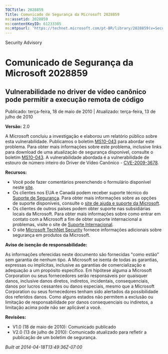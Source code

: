 ```yaml
---
TOCTitle: 2028859
Title: Comunicado de Segurança da Microsoft 2028859
ms:assetid: 2028859
ms:contentKeyID: 61233385
ms:mtpsurl: 'https://technet.microsoft.com/pt-BR/library/2028859(v=Security.10)'
---
```


Security Advisory

Comunicado de Segurança da Microsoft 2028859
============================================

Vulnerabilidade no driver de vídeo canônico pode permitir a execução remota de código
-------------------------------------------------------------------------------------

Publicado: terça-feira, 18 de maio de 2010 | Atualizado: terça-feira, 13 de julho de 2010

**Versão:** 2.0

A Microsoft concluiu a investigação e elaborou um relatório público sobre esta vulnerabilidade. Publicamos o boletim [MS10-043](http://technet.microsoft.com/security/bulletin/ms10-043) para abordar este problema. Para obter mais informações sobre este problema, inclusive links para download de uma atualização de segurança disponível, consulte o boletim [MS10-043](http://technet.microsoft.com/security/bulletin/ms10-043). A vulnerabilidade abordada é a vulnerabilidade de estouro de número inteiro do Driver de Vídeo Canônico - [CVE-2009-3678](http://www.cve.mitre.org/cgi-bin/cvename.cgi?name=cve-2009-3678).

**Recursos:**

-   Você pode fazer comentários preenchendo o formulário disponível neste [site](https://support.microsoft.com/common/survey.aspx?scid=sw;en;1257&amp;showpage=1&amp;ws=technet&amp;sd=tech).
-   Os clientes nos EUA e Canadá podem receber suporte técnico do [Suporte de Segurança](http://go.microsoft.com/fwlink/?linkid=21131). Para obter mais informações sobre as opções de suporte disponíveis, consulte o [site de ajuda e suporte da Microsoft](http://support.microsoft.com).
-   Os clientes de outros países podem obter suporte nas subsidiárias locais da Microsoft. Para obter mais informações sobre como entrar em contato com a Microsoft a fim de obter suporte internacional a problemas, visite o site de [Suporte Internacional](http://go.microsoft.com/fwlink/?linkid=21155).
-   O site [Microsoft TechNet Security](http://go.microsoft.com/fwlink/?linkid=21132) fornece informações adicionais sobre segurança em produtos da Microsoft.

**Aviso de isenção de responsabilidade:**

As informações oferecidas neste documento são fornecidas "como estão" sem garantia de nenhum tipo. A Microsoft se isenta de todas as garantias, expressas ou implícitas, inclusive as garantias de comercialização e adequação a um propósito específico. Em hipótese alguma a Microsoft Corporation ou seus fornecedores serão responsáveis por quaisquer danos, inclusive danos diretos, indiretos, incidentais, consequenciais, danos por lucros cessantes ou danos especiais, mesmo que a Microsoft Corporation ou seus fornecedores tenham sido alertados da possibilidade dos referidos danos. Como alguns estados não permitem a exclusão ou limitação de responsabilidade por danos consequenciais ou indiretos, a limitação acima pode não ser aplicável a você.

**Revisões:**

-   V1.0 (18 de maio de 2010): Comunicado publicado
-   V2.0 (13 de julho de 2010): Comunicado atualizado para refletir a publicação de um boletim de segurança.

*Built at 2014-04-18T13:49:36Z-07:00*
